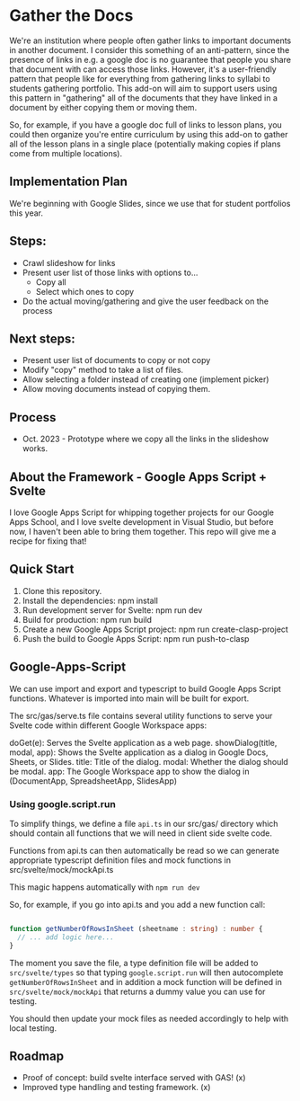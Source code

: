 # Gather the Docs

We're an institution where people often gather links to important documents in another document. I consider this something of an anti-pattern, since the presence of links in e.g. a google doc is no guarantee that people you share that document with can access those links. However, it's a user-friendly pattern that people like for everything from gathering links to syllabi to students gathering portfolio. This add-on will aim to support users using this pattern in "gathering" all of the documents that they have linked in a document by either copying them or moving them.

So, for example, if you have a google doc full of links to lesson plans, you could then organize you're entire curriculum by using this add-on to gather all of the lesson plans in a single place (potentially making copies if plans come from multiple locations).

## Implementation Plan

We're beginning with Google Slides, since we use that for student portfolios this year.

## Steps:
- Crawl slideshow for links
- Present user list of those links with options to...
  - Copy all  
  - Select which ones to copy
- Do the actual moving/gathering and give the user feedback on the process

## Next steps:
- Present user list of documents to copy or not copy
- Modify "copy" method to take a list of files.
- Allow selecting a folder instead of creating one (implement picker)
- Allow moving documents instead of copying them.

## Process
- Oct. 2023 - Prototype where we copy all the links in the slideshow works.



## About the Framework -  Google Apps Script + Svelte

I love Google Apps Script for whipping together projects for our Google Apps School, and I love svelte development in Visual Studio, but before now, I haven't been able to  bring them together. This repo will give me a recipe for fixing that!

## Quick Start

1. Clone this repository.
1. Install the dependencies: npm install
1. Run development server for Svelte: npm run dev
1. Build for production: npm run build
1. Create a new Google Apps Script project: npm run create-clasp-project
1. Push the build to Google Apps Script: npm run push-to-clasp

## Google-Apps-Script

We can use import and export and typescript to build Google Apps Script functions. Whatever is imported into main will be built for export.

The src/gas/serve.ts file contains several utility functions to serve your Svelte code within different Google Workspace apps:

doGet(e): Serves the Svelte application as a web page.
showDialog(title, modal, app): Shows the Svelte application as a dialog in Google Docs, Sheets, or Slides.
title: Title of the dialog.
modal: Whether the dialog should be modal.
app: The Google Workspace app to show the dialog in (DocumentApp, SpreadsheetApp, SlidesApp)

### Using google.script.run

To simplify things, we define a file `api.ts` in our src/gas/ directory which should contain all
functions that we will need in client side svelte code.

Functions from api.ts can then automatically be read so we can generate appropriate typescript
definition files and mock functions in src/svelte/mock/mockApi.ts

This magic happens automatically with `npm run dev`

So, for example, if you go into api.ts and you add a new function call:

```ts

function getNumberOfRowsInSheet (sheetname : string) : number {
  // ... add logic here...
}
```

The moment you save the file, a type definition file will be added to
`src/svelte/types` so that typing `google.script.run` will then autocomplete 
`getNumberOfRowsInSheet` and in addition a mock function will be defined in
`src/svelte/mock/mockApi` that returns a dummy value you can use for testing.

You should then update your mock files as needed accordingly to help with
local testing.

## Roadmap

- Proof of concept: build svelte interface served with GAS! (x)
- Improved type handling and testing framework. (x)